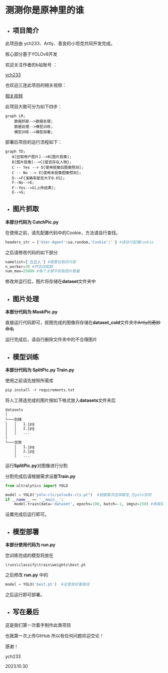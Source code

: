 # 测测你是原神里的谁

- ## 项目简介

此项目由 ych233、Artly、善良的小坦克共同开发完成。

核心部分基于YOLOv8开发

欢迎关注作者的b站账号 ：

[ych233](https://space.bilibili.com/74110886)

也欢迎三连此项目的相关视频：

[相关视频](https://www.bilibili.com/video/BV1DN4y1d7H)

此项目大致可分为如下四步：

```mermaid
graph LR;
    数据抓取-->数据处理;
    数据处理-->模型训练;
    模型训练-->模型部署;
```

部署后项目的运行流程如下：
```mermaid
graph TD;
   A[拉取用户图片]-->B[图片抠像];
   B[图片抠像]-->C{是否存在人物};
   C -- Yes --> D[使用抠像后图像预测];
   C -- No --> E[使用未抠像图像预测];
   D-->F{准确率是否大于0.65};
   F--No-->E;
   F--Yes-->G[上传结果];
   E-->G;
```

- ## 图片抓取

**本部分代码为  CatchPic.py**

在使用之前，请先配置代码中的Cookie，方法请自行查找。

```python
headers_str = {'User-Agent':ua.random,'Cookie':''} #请自行配置Cookie
```

之后请修改代码的如下部分

```python
namelist=['丘丘人'] #需要拉取的内容
n_worker=30 #开启线程数
num_max=25000 #每个关键字抓取图片数量
```

修改并运行后，图片将存储在**dataset**文件夹中

- ## 图片处理

**本部分代码为 MaskPic.py**

直接运行代码即可，抠图完成的图像将存储在**dataset_cold**文件夹中~~Artly的奇妙命名~~

运行完成后，请自行删除文件夹中的不合理图片

- ## 模型训练

**本部分代码为 SplitPic.py Train.py**

使用之前请先按照所需库

```python
pip install -r requirements.txt
```

将人工筛选完成的图片按如下格式放入**datasets**文件夹后

```
datasets
│     
└───刻晴
│   │   1.jpg
│   │   2.jpg
│   │   ...
│  
└───甘雨
    │   1.jpg
    │   2.jpg
    │   ...
```

运行**SplitPic.py**对图像进行分割

分割完成后请根据需求设置**Train.py**

```python
from ultralytics import YOLO

model = YOLO("yolo-cls/yolov8x-cls.pt")  #根据需求选择模型,见yolo官网
if __name__ == '__main__':
    model.train(data='dataset', epochs=100, batch=-1, imgsz=150) #根据需要设置参数
```

设置完成后运行即可。

- ## 模型部署

**本部分使用代码为 run.py**

您训练完成的模型将放在 

```
\runs\classify\train\weights\best.pt
```

之后修改 **run.py** 中的

```python
model = YOLO('best.pt')  #这里放权重路径
```

之后运行即可部署。

- ## 写在最后

这是我们第一次着手制作此类项目

也我第一次上传GitHub 所以有任何问题欢迎交论！

感谢！

ych233

2023.10.30
